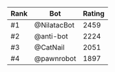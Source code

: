 Rank|Bot|Rating
---|---|---
#1|@NilatacBot|2459
#2|@anti-bot|2224
#3|@CatNail|2051
#4|@pawnrobot|1897
